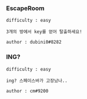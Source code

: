 ### EscapeRoom



```
difficulty : easy

3개의 방에서 key를 얻어 탈출하세요!

author : dubini0#8282
```


### ING?



```
difficulty : easy

ing? 스페이스바가 고장났나..

author : cm#9200
